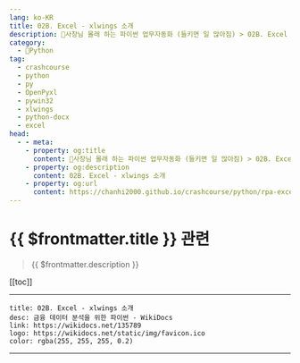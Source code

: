 ```yaml
---
lang: ko-KR
title: 02B. Excel - xlwings 소개 
description: 🐍사장님 몰래 하는 파이썬 업무자동화 (들키면 일 많아짐) > 02B. Excel - xlwings 소개 
category:
  - 🐍Python
tag: 
  - crashcourse
  - python
  - py
  - OpenPyxl
  - pywin32
  - xlwings
  - python-docx
  - excel
head:
  - - meta:
    - property: og:title
      content: 🐍사장님 몰래 하는 파이썬 업무자동화 (들키면 일 많아짐) > 02B. Excel - xlwings 소개 
    - property: og:description
      content: 02B. Excel - xlwings 소개 
    - property: og:url
      content: https://chanhi2000.github.io/crashcourse/python/rpa-excel/02b.html
---
```


# {{ $frontmatter.title }} 관련

> {{ $frontmatter.description }}

[[toc]]

---

```component VPCard
title: 02B. Excel - xlwings 소개
desc: 금융 데이터 분석을 위한 파이썬 - WikiDocs
link: https://wikidocs.net/135789
logo: https://wikidocs.net/static/img/favicon.ico
color: rgba(255, 255, 255, 0.2)
```

---

<TagLinks />